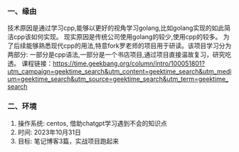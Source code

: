 ### 一、缘由
技术原因是通过学习cpp,能够以更好的视角学习golang,比如golang实现的如此简洁cpp该如何实现。
现实原因是传统公司使用golang的较少,使用cpp的较多。
为了后续能够熟悉现代cpp的用法,特意fork罗老师的项目用于研读。该项目学习分为两部分: 一部分是cpp语法,一部分是一个书店项目,通过项目直接温故复习，研究吃透。
课程链接：https://time.geekbang.org/column/intro/100051801?utm_campaign=geektime_search&utm_content=geektime_search&utm_medium=geektime_search&utm_source=geektime_search&utm_term=geektime_search

### 二、环境
1. 操作系统: centos, 借助chatgpt学习遇到不会的知识点
2. 时间: 2023年10月31日 
3. 目标: 笔记博客3篇，实战项目跑起来